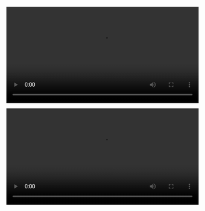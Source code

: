 <video width="100%" controls="controls"  src="https://github.com/Yamabuki-bakery/static/raw/master/Tsukikage/5min-know.mkv" type="video/mp4" preload="metadata">  </video>



<video width="100%" controls="controls"  src="https://github.com/Yamabuki-bakery/static/raw/master/Tsukikage/5min-know-540.mkv" type="video/mp4" preload="metadata">   </video>